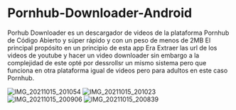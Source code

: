# Pornhub-Downloader-Android
Porhub Downloader es un descargador de videos de la plataforma Pornhub de Código Abierto y súper rápido y con un peso de menos de 2MB
El principal propósito en un principio de esta app Era Extraer las url de los videos de youtube y hacer un video downloader sin embargo a la complejidad de este opté por dessrollsr un mismo sistema pero que funciona en otra plataforma igual de videos pero para adultos en este caso Pornhub.

![IMG_20211015_201054](https://user-images.githubusercontent.com/74076495/137571365-cfb36840-35c7-42ff-9cef-ed76ede2eb93.jpg)
![IMG_20211015_201023](https://user-images.githubusercontent.com/74076495/137571367-13571471-9051-475d-b445-65546763ab64.jpg)
![IMG_20211015_200906](https://user-images.githubusercontent.com/74076495/137571369-4cbf0387-fe86-45db-8c20-e23c8284cb23.jpg)
![IMG_20211015_200839](https://user-images.githubusercontent.com/74076495/137571370-54958803-e876-445e-a372-9710d8b3c14b.jpg)

